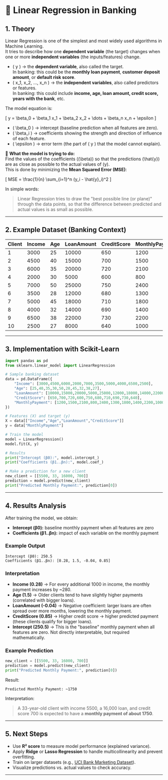 # 📘 Linear Regression in Banking

## 1. Theory
Linear Regression is one of the simplest and most widely used algorithms in Machine Learning.  
It tries to describe how one **dependent variable** (the target) changes when one or more **independent variables** (the inputs/features) change.

- \( y \) → the **dependent variable**, also called the target.  
  In banking: this could be the **monthly loan payment**, **customer deposit amount**, or **default risk score**.  
- \( x_1, x_2, ..., x_n \) → the **independent variables**, also called predictors or features.  
  In banking: this could include **income, age, loan amount, credit score, years with the bank**, etc.  

The model equation is:

\[
y = \beta_0 + \beta_1 x_1 + \beta_2 x_2 + \dots + \beta_n x_n + \epsilon
\]

- \( \beta_0 \) → intercept (baseline prediction when all features are zero).  
- \( \beta_i \) → coefficients showing the strength and direction of influence of each feature.  
- \( \epsilon \) → error term (the part of \( y \) that the model cannot explain).  

🎯 **What the model is trying to do:**  
Find the values of the coefficients (\(\beta\)) so that the predictions \(\hat{y}\) are as close as possible to the actual values of \(y\).  
This is done by minimizing the **Mean Squared Error (MSE)**:

\[
MSE = \frac{1}{n} \sum_{i=1}^n (y_i - \hat{y}_i)^2
\]

In simple words:  
> Linear Regression tries to draw the "best possible line (or plane)" through the data points, so that the difference between predicted and actual values is as small as possible.

---

## 2. Example Dataset (Banking Context)

| Client | Income | Age | LoanAmount | CreditScore | MonthlyPayment |
|--------|--------|-----|------------|-------------|----------------|
| 1      | 3000   | 25  | 10000      | 650         | 1200           |
| 2      | 4500   | 40  | 15000      | 700         | 1500           |
| 3      | 6000   | 35  | 20000      | 720         | 2100           |
| 4      | 2000   | 30  | 5000       | 600         | 800            |
| 5      | 7000   | 50  | 25000      | 750         | 2400           |
| 6      | 3500   | 28  | 12000      | 680         | 1300           |
| 7      | 5000   | 45  | 18000      | 710         | 1800           |
| 8      | 4000   | 32  | 14000      | 690         | 1400           |
| 9      | 6500   | 38  | 22000      | 730         | 2200           |
| 10     | 2500   | 27  | 8000       | 640         | 1000           |

---

## 3. Implementation with Scikit-Learn

```python
import pandas as pd
from sklearn.linear_model import LinearRegression

# Sample banking dataset
data = pd.DataFrame({
    "Income": [3000,4500,6000,2000,7000,3500,5000,4000,6500,2500],
    "Age": [25,40,35,30,50,28,45,32,38,27],
    "LoanAmount": [10000,15000,20000,5000,25000,12000,18000,14000,22000,8000],
    "CreditScore": [650,700,720,600,750,680,710,690,730,640],
    "MonthlyPayment": [1200,1500,2100,800,2400,1300,1800,1400,2200,1000]
})

# Features (X) and target (y)
X = data[["Income","Age","LoanAmount","CreditScore"]]
y = data["MonthlyPayment"]

# Train the model
model = LinearRegression()
model.fit(X, y)

# Results
print("Intercept (β0):", model.intercept_)
print("Coefficients (β1..βn):", model.coef_)

# Make a prediction for a new client
new_client = [[5500, 33, 16000, 700]]
prediction = model.predict(new_client)
print("Predicted Monthly Payment:", prediction[0])
```

---

## 4. Results Analysis

After training the model, we obtain:

- **Intercept (β0):** baseline monthly payment when all features are zero  
- **Coefficients (β1..βn):** impact of each variable on the monthly payment  

### Example Output
```
Intercept (β0): 250.5
Coefficients (β1..βn): [0.28, 1.5, -0.04, 0.85]
```

### Interpretation
- **Income (0.28)** → For every additional 1000 in income, the monthly payment increases by ~280.  
- **Age (1.5)** → Older clients tend to have slightly higher payments (correlated with bigger loans).  
- **LoanAmount (-0.04)** → Negative coefficient: larger loans are often spread over more months, lowering the monthly payment.  
- **CreditScore (0.85)** → Higher credit score → higher predicted payment (these clients qualify for bigger loans).  
- **Intercept (250.5)** → This is the "baseline" monthly payment when all features are zero. Not directly interpretable, but required mathematically.  

### Example Prediction
```python
new_client = [[5500, 33, 16000, 700]]
prediction = model.predict(new_client)
print("Predicted Monthly Payment:", prediction[0])
```

Result:
```
Predicted Monthly Payment: ~1750
```

Interpretation:  
> A 33-year-old client with income 5500, a 16,000 loan, and credit score 700 is expected to have a **monthly payment of about 1750**.

---

## 5. Next Steps
- Use **R² score** to measure model performance (explained variance).  
- Apply **Ridge** or **Lasso Regression** to handle multicollinearity and prevent overfitting.  
- Train on larger datasets (e.g., [UCI Bank Marketing Dataset](https://archive.ics.uci.edu/ml/datasets/Bank+Marketing)).  
- Visualize predictions vs. actual values to check accuracy.  

---
